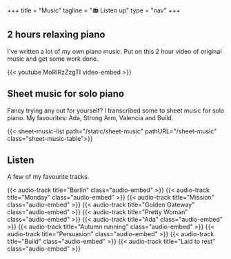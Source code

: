 +++
title = "Music"
tagline = "📻 Listen up"
type = "nav"
+++

## 2 hours relaxing piano

I've written a lot of my own piano music. Put on this 2 hour video of original music and get some work done.

{{< youtube MoRIRzZzgTI video-embed >}}

## Sheet music for solo piano

Fancy trying any out for yourself? I transcribed some to sheet music for solo piano. My favourites: Ada, Strong Arm, Valencia and Build.

{{< sheet-music-list path="/static/sheet-music" pathURL="/sheet-music" class="sheet-music-table">}}

## Listen

A few of my favourite tracks.

{{< audio-track title="Berlin" class="audio-embed" >}}
{{< audio-track title="Monday" class="audio-embed" >}}
{{< audio-track title="Mission" class="audio-embed" >}}
{{< audio-track title="Golden Gateway" class="audio-embed" >}}
{{< audio-track title="Pretty Woman" class="audio-embed" >}}
{{< audio-track title="Ada" class="audio-embed" >}}
{{< audio-track title="Autumn running" class="audio-embed" >}}
{{< audio-track title="Persuasion" class="audio-embed" >}}
{{< audio-track title="Build" class="audio-embed" >}}
{{< audio-track title="Laid to rest" class="audio-embed" >}}
